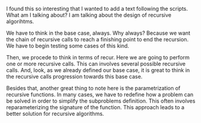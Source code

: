 I found this so interesting that I wanted to add a text following the scripts. What am I talking
about? I am talking about the design of recursive algorihtms.

We have to think in the base case, always. Why always? Because we want the chain of recursive calls
to reach a finishing point to end the recursion. We have to begin testing some cases of this kind.

Then, we procede to think in terms of recur. Here we are going to perform one or more recursive
calls. This can involves several possible recursive calls. And, look, as we already defined our base
case, it is great to think in the recursive calls progression towards this base case.

Besides that, another great thing to note here is the parametrization of recursive functions. In
many cases, we have to redefine how a problem can be solved in order to simplify the subproblems
definition. This often involves reparameterizing the signature of the function. This approach leads
to a better solution for recursive algorithms.
